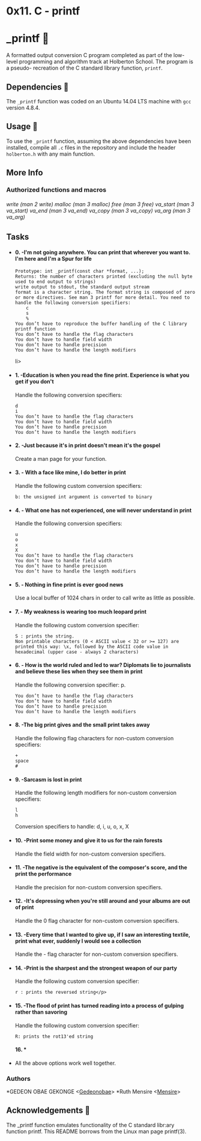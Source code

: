 <h1>0x11. C - printf </h1>

# _printf :page_facing_up:

A formatted output conversion C program completed as part of the low-level
programming and algorithm track at Holberton School. The program is a pseudo-
recreation of the C standard library function, `printf`.

## Dependencies :couple:

The `_printf` function was coded on an Ubuntu 14.04 LTS machine with `gcc` version 4.8.4.

## Usage :running:

To use the `_printf` function, assuming the above dependencies have been installed,
compile all `.c` files in the repository and include the header `holberton.h` with
any main function.

<h2>More Info</h2>
<h3>Authorized functions and macros</h3>
<h6>
    write (man 2 write)
    malloc (man 3 malloc)
    free (man 3 free)
    va_start (man 3 va_start)
    va_end (man 3 va_end)
    va_copy (man 3 va_copy)
    va_arg (man 3 va_arg)
</h6>
<h2>Tasks</h2>

<ul>
<li><h4>0. -I'm not going anywhere. You can print that wherever you want to. I'm here and I'm a Spur for life</h4>
<p><Write a function that produces output according to a format.


    Prototype: int _printf(const char *format, ...);
    Returns: the number of characters printed (excluding the null byte used to end output to strings)
    write output to stdout, the standard output stream
    format is a character string. The format string is composed of zero or more directives. See man 3 printf for more detail. You need to handle the following conversion specifiers:
        c
        s
        %
    You don’t have to reproduce the buffer handling of the C library printf function
    You don’t have to handle the flag characters
    You don’t have to handle field width
    You don’t have to handle precision
    You don’t have to handle the length modifiers
</p>
</li>
li> </li>
<li><h4>1. -Education is when you read the fine print. Experience is what you get if you don't </h4>
<p>Handle the following conversion specifiers:

    d
    i
    You don’t have to handle the flag characters
    You don’t have to handle field width
    You don’t have to handle precision
    You don’t have to handle the length modifiers
</p>
</li>
<li><h4>2. -Just because it's in print doesn't mean it's the gospel </h4>
<p>Create a man page for your function.</p>
</li>
<li><h4>3. - With a face like mine, I do better in print</h4>
<p>Handle the following custom conversion specifiers:

    b: the unsigned int argument is converted to binary

</p>
</li>
<li><h4>4. - What one has not experienced, one will never understand in print</h4>
<p>Handle the following conversion specifiers:

    u
    o
    x
    X
    You don’t have to handle the flag characters
    You don’t have to handle field width
    You don’t have to handle precision
    You don’t have to handle the length modifiers
</p>

 </li>
<li><h4>5. - Nothing in fine print is ever good news</h4>

<p>
Use a local buffer of 1024 chars in order to call write as little as possible.
</p> </li>

<li><h4>7. - My weakness is wearing too much leopard print</h4>

<p>Handle the following custom conversion specifier:

    S : prints the string.
    Non printable characters (0 < ASCII value < 32 or >= 127) are printed this way: \x, followed by the ASCII code value in hexadecimal (upper case - always 2 characters)
</p>
 </li>
<li><h4>6. - How is the world ruled and led to war? Diplomats lie to journalists and believe these lies when they see them in print</h4>
<p>Handle the following conversion specifier: p.

    You don’t have to handle the flag characters
    You don’t have to handle field width
    You don’t have to handle precision
    You don’t have to handle the length modifiers
</p>
 </li>
<li><h4>8.  -The big print gives and the small print takes away</h4>

<p>Handle the following flag characters for non-custom conversion specifiers:

    +
    space
    #
</p> 
 </li>
<li><h4>9. -Sarcasm is lost in print</h4>

<p>
Handle the following length modifiers for non-custom conversion specifiers:

    l
    h

Conversion specifiers to handle: d, i, u, o, x, X
</p> </li>
<li><h4>10.  -Print some money and give it to us for the rain forests</h4>

<p>Handle the field width for non-custom conversion specifiers.</p>


</li>
<li><h4>11.  -The negative is the equivalent of the composer's score, and the print the performance</h4> 

<p>Handle the precision for non-custom conversion specifiers.</p>
</li>
<li><h4>12. -It's depressing when you're still around and your albums are out of print </h4>
<p>Handle the 0 flag character for non-custom conversion specifiers.</p>

</li>
<li><h4> 13.  -Every time that I wanted to give up, if I saw an interesting textile, print what ever, suddenly I would see a collection</h4>
<p>Handle the - flag character for non-custom conversion specifiers.</p>
 </li>
<li><h4>14.  -Print is the sharpest and the strongest weapon of our party</h4> 
<p>Handle the following custom conversion specifier:

    r : prints the reversed string</p>
</li>
<li><h4> 15.  -The flood of print has turned reading into a process of gulping rather than savoring 
</h4>
<p>Handle the following custom conversion specifier:

    R: prints the rot13'ed string
</li>
</li><h4>16. * </h4></li>
<li>
<p>All the above options work well together.</p>
</li>
</ul>

<h3>Authors </h3

*GEDEON OBAE GEKONGE <[Gedeonobae](https://github.com/Gedeonobae)>
*Ruth Mensire <[Mensire](https://github.com/Mensire)>


## Acknowledgements :pray:

The _printf function emulates functionality of the C standard libr:ary function printf. This README borrows from the Linux man page printf(3).
